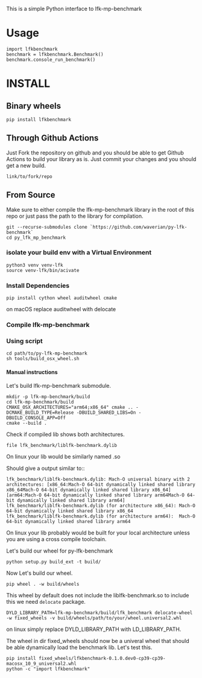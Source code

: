 This is a simple Python interface to lfk-mp-benchmark
# Usage

    import lfkbenchmark
    benchmark = lfkbenchmark.Benchmark()
    benchmark.console_run_benchmark()

# INSTALL

## Binary wheels

    pip install lfkbenchmark 


## Through Github Actions

Just Fork the repository on github and you should be able to get Github Actions to build your library as is. Just commit your changes and you should get a new build.

    link/to/fork/repo

## From Source

Make sure to either compile the lfk-mp-benchmark library in the root of this repo or just pass the path to the library for compilation.

    git --recurse-submodules clone `https://github.com/waverian/py-lfk-benchmark`
    cd py_lfk_mp_benchmark

### isolate your build env with a Virtual Environment

    python3 venv venv-lfk
    source venv-lfk/bin/acivate

### Install Dependencies

    pip install cython wheel auditwheel cmake

on macOS replace auditwheel with delocate

### Compile lfk-mp-benchmark

### Using script

    cd path/to/py-lfk-mp-benchmark
    sh tools/build_osx_wheel.sh

#### Manual instructions


Let's build  lfk-mp-benchmark submodule.

    mkdir -p lfk-mp-benchmark/build
    cd lfk-mp-benchmark/build
    CMAKE_OSX_ARCHITECTURES="arm64;x86_64" cmake .. -DCMAKE_BUILD_TYPE=Release -DBUILD_SHARED_LIBS=On -DBUILD_CONSOLE_APP=Off
    cmake --build .


Check if compiled lib shows both architectures.

    file lfk_benchmark/liblfk-benchmark.dylib

On linux your lib would be similarly named .so 

Should give a output similar to::

    lfk_benchmark/liblfk-benchmark.dylib: Mach-O universal binary with 2 architectures: [x86_64:Mach-O 64-bit dynamically linked shared library x86_64Mach-O 64-bit dynamically linked shared library x86_64] [arm64:Mach-O 64-bit dynamically linked shared library arm64Mach-O 64-bit dynamically linked shared library arm64]
    lfk_benchmark/liblfk-benchmark.dylib (for architecture x86_64):	Mach-O 64-bit dynamically linked shared library x86_64
    lfk_benchmark/liblfk-benchmark.dylib (for architecture arm64):	Mach-O 64-bit dynamically linked shared library arm64

On linux your lib probably would be built for your local architecture unless you are using a cross compile toolchain.

Let's build our wheel for py-lfk-benchmark

    python setup.py build_ext -t build/

Now Let's build our wheel.

    pip wheel . -w build/wheels

This wheel by default does not include the liblfk-benchmark.so to include this we need `delocate` package.

    DYLD_LIBRARY_PATH=lfk-mp-benchmark/build/lfk_benchmark delocate-wheel -w fixed_wheels -v build/wheels/path/to/your/wheel.universal2.whl

on linux simply replace DYLD_LIBRARY_PATH with LD_LIBRARY_PATH.

The wheel in dir fixed_wheels should now be a univeral wheel that should be able dynamically load the benchmark lib.
Let's test this.


    pip install fixed_wheels/lfkbenchmark-0.1.0.dev0-cp39-cp39-macosx_10_9_universal2.whl
    python -c "import lfkbenchmark"

